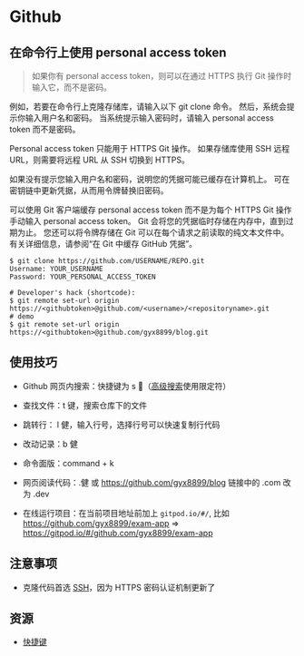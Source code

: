 # Github

## 在命令行上使用 personal access token

> 如果你有 personal access token，则可以在通过 HTTPS 执行 Git 操作时输入它，而不是密码。

  例如，若要在命令行上克隆存储库，请输入以下 git clone 命令。 然后，系统会提示你输入用户名和密码。 当系统提示输入密码时，请输入 personal access token 而不是密码。

  Personal access token 只能用于 HTTPS Git 操作。 如果存储库使用 SSH 远程 URL，则需要将远程 URL 从 SSH 切换到 HTTPS。

  如果没有提示您输入用户名和密码，说明您的凭据可能已缓存在计算机上。 可在密钥链中更新凭据，从而用令牌替换旧密码。

  可以使用 Git 客户端缓存 personal access token 而不是为每个 HTTPS Git 操作手动输入 personal access token。 Git 会将您的凭据临时存储在内存中，直到过期为止。 您还可以将令牌存储在 Git 可以在每个请求之前读取的纯文本文件中。 有关详细信息，请参阅“在 Git 中缓存 GitHub 凭据”。

```
$ git clone https://github.com/USERNAME/REPO.git
Username: YOUR_USERNAME
Password: YOUR_PERSONAL_ACCESS_TOKEN

# Developer's hack (shortcode):
$ git remote set-url origin https://<githubtoken>@github.com/<username>/<repositoryname>.git
# demo
$ git remote set-url origin https://<githubtoken>@github.com/gyx8899/blog.git

```

## 使用技巧

- Github 网页内搜索：快捷键为 s   （[高级搜索](https://github.com/search/advanced)使用限定符）

- 查找文件：t 键，搜索仓库下的文件

- 跳转行： l 健，输入行号，选择行号可以快速复制行代码

- 改动记录：b 健

- 命令面版：command + k

- 网页阅读代码：.健 或 https://github.com/gyx8899/blog 链接中的 .com 改为 .dev

- 在线运行项目：在当前项目地址前加上 `gitpod.io/#/`, 比如 https://github.com/gyx8899/exam-app => https://gitpod.io/#/github.com/gyx8899/exam-app

## 注意事项

- 克隆代码首选 [SSH](https://docs.github.com/cn/authentication/connecting-to-github-with-ssh)，因为 HTTPS 密码认证机制更新了

## 资源

- [快捷键](https://docs.github.com/cn/get-started/using-github/keyboard-shortcuts)